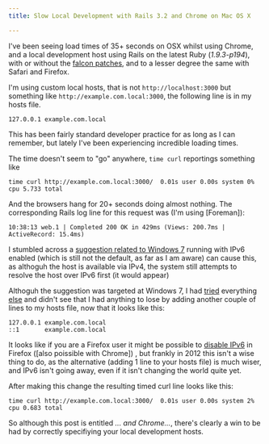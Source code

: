 ```yaml
---
title: Slow Local Development with Rails 3.2 and Chrome on Mac OS X

---
```

I've been seeing load times of 35+ seconds on OSX whilst using Chrome, and a local
development host using Rails on the latest Ruby (*1.9.3-p194*), with or without the [falcon
patches], and to a lesser degree the same with Safari and Firefox.

I'm using custom local hosts, that is not `http://localhost:3000` but something like
`http://example.com.local:3000`, the following line is in my hosts file.

    127.0.0.1 example.com.local

This has been fairly standard developer practice for as long as I can
remember, but lately I've been experiencing incredible loading times.

The time doesn't seem to "go" anywhere, `time curl` reportings something like

    time curl http://example.com.local:3000/  0.01s user 0.00s system 0% cpu 5.733 total

And the browsers hang for 20+ seconds doing almost nothing. The corresponding
Rails log line for this request was (I'm using [Foreman]):

    10:38:13 web.1 | Completed 200 OK in 429ms (Views: 200.7ms | ActiveRecord: 15.4ms)

I stumbled across a [suggestion related to Windows 7] running with IPv6
enabled (which is still not the default, as far as I am aware) can cause this,
as althoguh the host is available via IPv4, the system still attempts to
resolve the host over IPv6 first (it would appear)

Althoguh the suggestion was targeted at Windows 7, I had [tried] everything [else] and didn't
see that I had anything to lose by adding another couple of lines to my hosts
file, now that it looks like this:

    127.0.0.1 example.com.local
    ::1       example.com.local

It looks like if you are a Firefox user it might be possible to [disable
IPv6] in Firefox ([also poissible with Chrome]) , but frankly in 2012 this isn't a wise thing to
do, as the alternative (adding 1 line to your hosts file) is much wiser, and IPv6 isn't going
away, even if it isn't changing the world quite yet.

After making this change the resulting timed curl line looks like this:

    time curl http://example.com.local:3000/  0.01s user 0.00s system 2% cpu 0.683 total

So although this post is entitled *... and Chrome...*, there's clearly a win
to be had by correctly specifiying your local development hosts.

[tried]: https://github.com/wavii/rails-dev-tweaks
[else]: http://guides.rubyonrails.org/caching_with_rails.html
[falcon patches]: https://gist.github.com/1688857
[suggestion related to Windows 7]: http://stackoverflow.com/questions/1726585/firefox-and-chrome-slow-on-localhost-known-fix-doesnt-work-on-windows-7
[disable IPv6]: http://thedaneshproject.com/posts/disable-ipv6-in-firefox-3/
[also possible with Chrome]: http://superuser.com/a/174721
